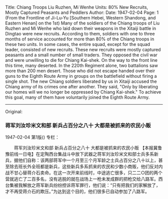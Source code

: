 Title: Chiang Troops Liu Ruzhen, Mi Wenhe Units: 80% New Recruits, Mostly Captured Peasants and Peddlers
Author:
Date: 1947-02-04
Page: 1
(From the Frontline of Ji-Lu-Yu [Southern Hebei, Western Shandong, and Eastern Henan] on the 1st) Many of the soldiers of the Chiang troops of Liu Ruzhen and Mi Wenhe who laid down their weapons in the Xitaiji battle in Dingtao were new recruits. According to them, soldiers with one to three months of service accounted for more than 80% of the Chiang troops in these two units. In some cases, the entire squad, except for the squad leader, consisted of new recruits. These new recruits were mostly captured peasants and a small number of small traders. They opposed the civil war and were unwilling to die for Chiang Kai-shek. On the way to the front line this time, many deserted. In the 220th Regiment alone, two battalions saw more than 200 men desert. Those who did not escape handed over their guns to the Eighth Route Army in groups on the battlefield without firing a single shot. The new Chiang soldiers liberated by us in Xitaiji accused the Chiang army of its crimes one after another. They said, "Only by liberating our homes will we no longer be oppressed by Chiang Kai-shek." To achieve this goal, many of them have voluntarily joined the Eighth Route Army.



<hr /> 

Original: 


### 蒋军刘汝珍米文和部  新兵占百分之八十  大都是被抓来的农民小贩

1947-02-04
第1版()
专栏：

　　蒋军刘汝珍米文和部
    新兵占百分之八十
    大都是被抓来的农民小贩
    【本报冀鲁豫前线一日电】在定陶西台集战斗中放下武器之蒋军刘汝珍米文和部士兵多系新兵，据他们自称：该两部蒋军中一个月至三个月军龄之士兵占百分之八十以上，甚至除去班长外全班都是新兵，这些新兵多系抓来的农民和少数小商贩，他们反对内战不甘心替蒋介石卖命。在这一次开来前线时，中途逃亡很多，只二二○团的两个营就逃亡了二百多名，没有逃脱的就在战场上一枪未发成群的把枪交给八路军。西台集被我解放之蒋军新兵纷纷控诉蒋军罪行，他们说：“只有把我们的家解放了，才不再受蒋介石的欺压。”为达到这个目的，他们很多已自动参加了八路军。
